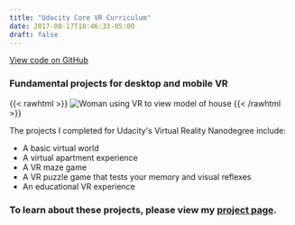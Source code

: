 ```yaml
---
title: "Udacity Core VR Curriculum"
date: 2017-08-17T18:46:33-05:00
draft: false
---
```


[View code on GitHub](https://github.com/jrobalino/udacity-vr)

### Fundamental projects for desktop and mobile VR

{{< rawhtml >}}
<img src="/images/vr-future.jpg" alt="Woman using VR to view model of house">
{{< /rawhtml >}}

The projects I completed for Udacity's Virtual Reality Nanodegree include:

* A basic virtual world
* A virtual apartment experience
* A VR maze game
* A VR puzzle game that tests your memory and visual reflexes
* An educational VR experience

### To learn about these projects, please view my [project page](https://jrobalino.github.io/udacity-vr/).


